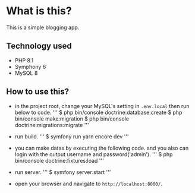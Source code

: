# What is this?
This is a simple blogging app.

## Technology used
- PHP 8.1
- Symphony 6
- MySQL 8

## How to use this?
- in the project root, change your MySQL's setting in `.env.local` then run below to code.
'''
$ php bin/console doctrine:database:create
$ php bin/console make:migration
$ php bin/console doctrine:migrations:migrate
'''

- run build.
'''
$ symfony run yarn encore dev
'''

- you can make datas by executing the following code.
and you also can login with the output username and password('admin').
'''
$ php bin/console doctrine:fixtures:load
'''

- run server.
'''
$ symfony server:start
'''

- open your browser and navigate to `http://localhost:8000/`.
